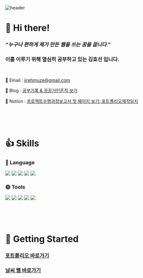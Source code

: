 ![header](https://capsule-render.vercel.app/api?type=waving&color=0AA1DD&height=250&section=header&text=Welcome!&fontSize=50&fontColor=fff&fontAlignY=40)

# 👋 Hi there!

### _“누구나 편하게 제가 만든 웹을 쓰는 꿈을 꿉니다.”_

### 이를 이루기 위해 열심히 공부하고 있는 김효선 입니다.

<br>

📗 Email : jirehmuze@gmail.com <br>

📙 Blog : [공부기록 & 끙끙거린흔적 보기](https://jireh-muze.tistory.com/)<br>

📘 Notion : [프로젝트수행과정보고서 첫 페이지 보기: 포트폴리오제작일지](https://organized-panama-944.notion.site/Portfolio-11abb50dd07b4b5aa348c80d7b762f9f)

<br>

<br>

<br>

# 👍 Skills

### 🌝 Language

<img  src="https://img.shields.io/badge/HTML5-E34F26?style=flat-square&logo=HTML5&logoColor=white"/> <img  src="https://img.shields.io/badge/CSS3-1572B6?style=flat-square&logo=CSS3&logoColor=white"/> <img  src="https://img.shields.io/badge/Sass-CC6699?style=flat-square&logo=Sass&logoColor=white"/> <img  src="https://img.shields.io/badge/JavaScript-F7DF1E?style=flat-square&logo=JavaScript&logoColor=black"/> <img  src="https://img.shields.io/badge/React-61DAFB?style=flat-square&logo=React&logoColor=black"/>

### 🌞 Tools

<img  src="https://img.shields.io/badge/Adobe Photoshop-31A8FF?style=flat-square&logo=Adobe Photoshop&logoColor=white"/> <img  src="https://img.shields.io/badge/Adobe Illustrator-FF9A00?style=flat-square&logo=Adobe Illustrator&logoColor=white"/> <img  src="https://img.shields.io/badge/Figma-F24E1E?style=flat-square&logo=Figma&logoColor=white"/> <img  src="https://img.shields.io/badge/Git-F05032?style=flat-square&logo=Git&logoColor=white"/> <img  src="https://img.shields.io/badge/GitHub-181717?style=flat-square&logo=GitHub&logoColor=white"/>

<br>

<br>

<br>

<!-- # ✨ Features



- 🔥

- 💤

- 🚀

- 🧹

- 📦 -->

# 🚀 Getting Started

### [포트폴리오 바로가기](https://kim-hyosun.github.io/Portfolio/)

### [날씨 웹 바로가기](https://kim-hyosun.github.io/weather/)
